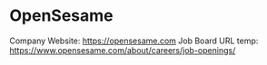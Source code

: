 # OpenSesame

Company Website: https://opensesame.com
Job Board URL temp: https://www.opensesame.com/about/careers/job-openings/